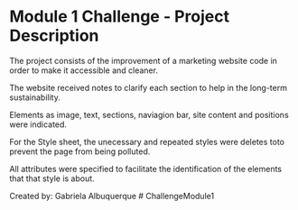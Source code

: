 # Module 1 Challenge - Project Description

The project consists of the improvement of a marketing website code in order to make it accessible and cleaner. 

The website received notes to clarify each section to help in the long-term sustainability. 

Elements as image, text, sections, naviagion bar, site content and positions were indicated.

For the Style sheet, the unecessary and repeated styles were deletes toto prevent the page from being polluted.

All attributes were specified to facilitate the identification of the elements that that style is about.

Created by: Gabriela Albuquerque # ChallengeModule1
